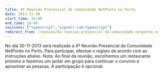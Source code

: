 ```yaml
---
title: 4ª Reunião Presencial da Comunidade NetPonto no Porto
date: 2013-11-30
start_time: 14:00
end_time: 18:00
sessions: ["typescript","signalr-com-typescript"]
redirect_from: /reuniao/4a-reuniao-presencial-da-comunidade-netponto-no-porto/
---
```

No dia 30-11-2013 será realizada a 4ª Reunião Presencial da Comunidade NetPonto no Porto. Para participar, efectue o registo de acordo com as instruções abaixo.
Nota: Ao final da reunião, escolhemos um restaurante próximo e fazemos um jantar em grupo para continuar o convívio e aproximar as pessoas. A participação é opcional.